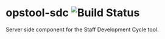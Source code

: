 opstool-sdc ![Build Status](https://travis-ci.org/appdevdesigns/opstool-sdc.png)
================

Server side component for the Staff Development Cycle tool.